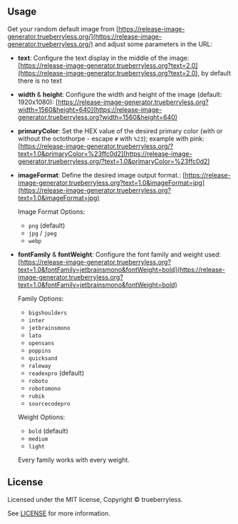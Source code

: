 ## Usage

Get your random default image from [https://release-image-generator.trueberryless.org/](https://release-image-generator.trueberryless.org/) and adjust some parameters in the URL:

- **text**: Configure the text display in the middle of the image: [https://release-image-generator.trueberryless.org?text=2.0](https://release-image-generator.trueberryless.org?text=2.0), by default there is no text
- **width** & **height**: Configure the width and height of the image (default: 1920x1080): [https://release-image-generator.trueberryless.org?width=1560&height=640](https://release-image-generator.trueberryless.org?width=1560&height=640)
- **primaryColor**: Set the HEX value of the desired primary color (with or without the octothorpe - escape `#` with `%23`); example with pink: [https://release-image-generator.trueberryless.org/?text=1.0&primaryColor=%23ffc0d2](https://release-image-generator.trueberryless.org/?text=1.0&primaryColor=%23ffc0d2)
- **imageFormat**: Define the desired image output format.: [https://release-image-generator.trueberryless.org?text=1.0&imageFormat=jpg](https://release-image-generator.trueberryless.org?text=1.0&imageFormat=jpg)

  Image Format Options:

  - `png` (default)
  - `jpg` / `jpeg`
  - `webp`
  
- **fontFamily** & **fontWeight**: Configure the font family and weight used: [https://release-image-generator.trueberryless.org?text=1.0&fontFamily=jetbrainsmono&fontWeight=bold](https://release-image-generator.trueberryless.org?text=1.0&fontFamily=jetbrainsmono&fontWeight=bold)

  Family Options:

  - `bigshoulders`
  - `inter`
  - `jetbrainsmono`
  - `lato`
  - `opensans`
  - `poppins`
  - `quicksand`
  - `raleway`
  - `readexpro` (default)
  - `roboto`
  - `robotomono`
  - `rubik`
  - `sourcecodepro`

  Weight Options:

  - `bold` (default)
  - `medium`
  - `light`

  Every family works with every weight.

## License

Licensed under the MIT license, Copyright © trueberryless.

See [LICENSE](/LICENSE) for more information.
